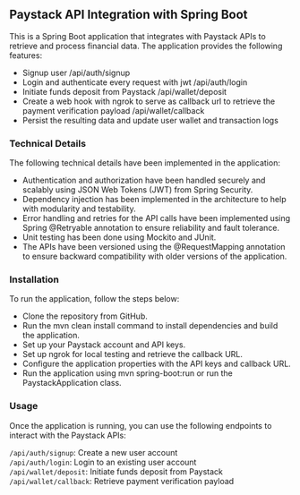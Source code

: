 ## Paystack API Integration with Spring Boot
This is a Spring Boot application that integrates with Paystack APIs to retrieve and process financial data. The application provides the following features:

* Signup user /api/auth/signup
* Login and authenticate every request with jwt /api/auth/login
* Initiate funds deposit from Paystack /api/wallet/deposit
* Create a web hook with ngrok to serve as callback url to retrieve the payment verification payload /api/wallet/callback
* Persist the resulting data and update user wallet and transaction logs

### Technical Details
The following technical details have been implemented in the application:

* Authentication and authorization have been handled securely and scalably using JSON Web Tokens (JWT) from Spring Security.
* Dependency injection has been implemented in the architecture to help with modularity and testability.
* Error handling and retries for the API calls have been implemented using Spring @Retryable annotation to ensure reliability and fault tolerance.
* Unit testing has been done using Mockito and JUnit.
* The APIs have been versioned using the @RequestMapping annotation to ensure backward compatibility with older versions of the application.


### Installation
To run the application, follow the steps below:

* Clone the repository from GitHub.
* Run the mvn clean install command to install dependencies and build the application.
* Set up your Paystack account and API keys.
* Set up ngrok for local testing and retrieve the callback URL.
* Configure the application properties with the API keys and callback URL.
* Run the application using mvn spring-boot:run or run the PaystackApplication class.


### Usage
Once the application is running, you can use the following endpoints to interact with the Paystack APIs:

`/api/auth/signup`: Create a new user account <br>
`/api/auth/login`: Login to an existing user account <br>
`/api/wallet/deposit`: Initiate funds deposit from Paystack <br>
`/api/wallet/callback`: Retrieve payment verification payload <br>
